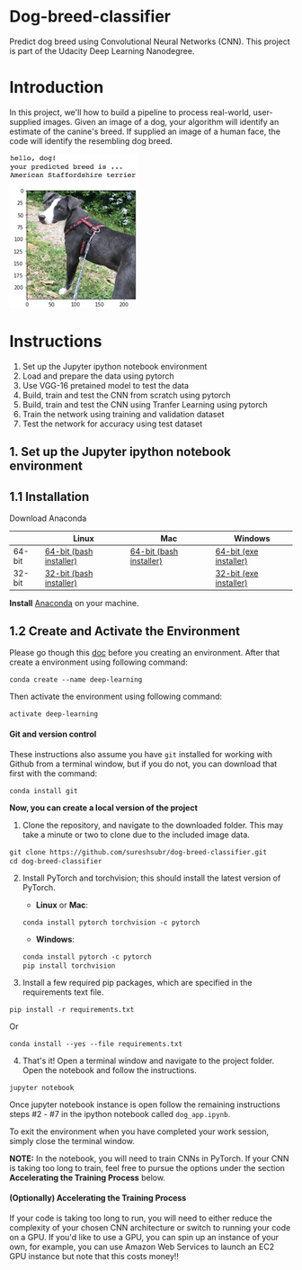 [//]: # (Image References)

[image1]: ./images/sample_dog_output.png "Sample Output"

# Dog-breed-classifier
Predict dog breed using Convolutional Neural Networks (CNN).  This project is part of the Udacity Deep Learning Nanodegree.

# Introduction
In this project, we'll how to build a pipeline to process real-world, user-supplied images. Given an image of a dog, your algorithm will identify an estimate of the canine's breed. If supplied an image of a human face, the code will identify the resembling dog breed. 

![Sample Output][image1]

# Instructions

1. Set up the Jupyter ipython notebook environment
2. Load and prepare the data using pytorch
3. Use VGG-16 pretained model to test the data
4. Build, train and test the CNN from scratch using pytorch
5. Build, train and test the CNN using Tranfer Learning using pytorch
6. Train the network using training and validation dataset
7. Test the network for accuracy using test dataset

## 1. Set up the Jupyter ipython notebook environment
## 1.1 Installation

Download Anaconda

|        | Linux | Mac | Windows | 
|--------|-------|-----|---------|
| 64-bit | [64-bit (bash installer)][lin64] | [64-bit (bash installer)][mac64] | [64-bit (exe installer)][win64]
| 32-bit | [32-bit (bash installer)][lin32] |  | [32-bit (exe installer)][win32]

[win64]: https://repo.anaconda.com/archive/Anaconda3-2018.12-Windows-x86_64.exe
[win32]: https://repo.anaconda.com/archive/Anaconda3-2018.12-Windows-x86.exe
[mac64]: https://repo.anaconda.com/archive/Anaconda3-2018.12-MacOSX-x86_64.sh
[lin64]: https://repo.anaconda.com/archive/Anaconda3-2018.12-Linux-x86_64.sh
[lin32]: https://repo.anaconda.com/archive/Anaconda3-2018.12-Linux-x86.sh

**Install** [Anaconda](https://docs.anaconda.com/anaconda/install/) on your machine. 

## 1.2 Create and Activate the Environment

Please go though this [doc](https://conda.io/projects/conda/en/latest/user-guide/tasks/manage-environments.html) before you creating an environment.
After that create a environment using following command:

```
conda create --name deep-learning
```

Then activate the environment using following command:

```
activate deep-learning
```

#### Git and version control
These instructions also assume you have `git` installed for working with Github from a terminal window, but if you do not, you can download that first with the command:
```
conda install git
```

**Now, you can create a local version of the project**

1. Clone the repository, and navigate to the downloaded folder. This may take a minute or two to clone due to the included image data.
```
git clone https://github.com/sureshsubr/dog-breed-classifier.git
cd dog-breed-classifier
```

2. Install PyTorch and torchvision; this should install the latest version of PyTorch.
	
	- __Linux__ or __Mac__: 
	```
	conda install pytorch torchvision -c pytorch 
	```
	- __Windows__: 
	```
	conda install pytorch -c pytorch
	pip install torchvision
	```

3. Install a few required pip packages, which are specified in the requirements text file.
```
pip install -r requirements.txt
```
Or
```
conda install --yes --file requirements.txt
```

4. That's it! Open a terminal window and navigate to the project folder. Open the notebook and follow the instructions.
```
jupyter notebook
```

Once jupyter notebook instance is open follow the remaining instructions steps #2 - #7 in the ipython notebook called `dog_app.ipynb`.

To exit the environment when you have completed your work session, simply close the terminal window.

__NOTE:__ In the notebook, you will need to train CNNs in PyTorch.  If your CNN is taking too long to train, feel free to pursue the options under the section __Accelerating the Training Process__ below.



#### (Optionally) Accelerating the Training Process 

If your code is taking too long to run, you will need to either reduce the complexity of your chosen CNN architecture or switch to running your code on a GPU.  If you'd like to use a GPU, you can spin up an instance of your own, for example, you can use Amazon Web Services to launch an EC2 GPU instance but note that this costs money!!

